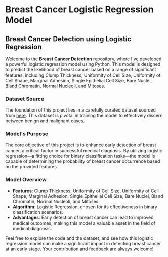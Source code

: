 # Breast Cancer Logistic Regression Model
## Breast Cancer Detection using Logistic Regression

Welcome to the **Breast Cancer Detection** repository, where I've developed a powerful logistic regression model using Python. This model is designed to predict the likelihood of breast cancer based on a range of significant features, including Clump Thickness, Uniformity of Cell Size, Uniformity of Cell Shape, Marginal Adhesion, Single Epithelial Cell Size, Bare Nuclei, Bland Chromatin, Normal Nucleoli, and Mitoses.

### Dataset Source
The foundation of this project lies in a carefully curated dataset sourced from [here](https://doi.org/10.24432/C5DW2B). This dataset is pivotal in training the model to effectively discern between benign and malignant cases.

### Model's Purpose
The core objective of this project is to enhance early detection of breast cancer, a critical factor in successful medical diagnosis. By utilizing logistic regression—a fitting choice for binary classification tasks—the model is capable of determining the probability of breast cancer occurrence based on the provided features.

### Model Overview
- **Features**: Clump Thickness, Uniformity of Cell Size, Uniformity of Cell Shape, Marginal Adhesion, Single Epithelial Cell Size, Bare Nuclei, Bland Chromatin, Normal Nucleoli, and Mitoses.
- **Algorithm**: Logistic Regression, chosen for its effectiveness in binary classification scenarios.
- **Advantages**: Early detection of breast cancer can lead to improved medical outcomes, making this model a valuable asset in the field of medical diagnosis.

Feel free to explore the code and the dataset, and see how this logistic regression model can make a significant impact in detecting breast cancer at an early stage. Your contribution and feedback are always welcome!
